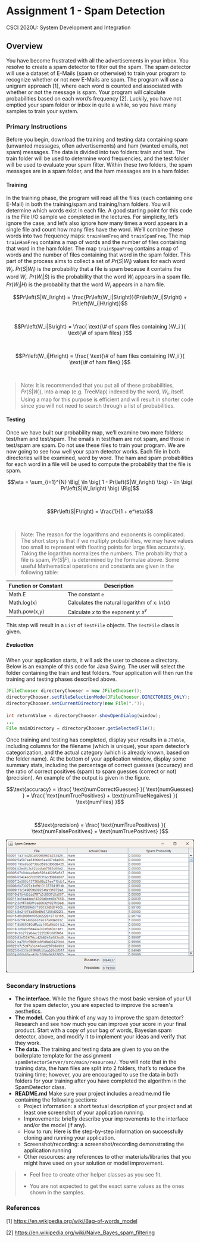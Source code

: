 # Assignment 1 - Spam Detection
CSCI 2020U: System Development and Integration

## Overview
You have become frustrated with all the advertisements in your inbox. You resolve to create a spam detector to filter out the spam. The spam detector will use a dataset of E-Mails (spam or otherwise) to train your program to recognize whether or not new E-Mails are spam. The program will use a unigram approach [1], where each word is counted and associated with whether or not the message is spam. Your program will calculate probabilities based on each word’s frequency [2]. Luckily, you have not emptied your spam folder or inbox in quite a while, so you have many samples to train your system.

### Primary Instructions
Before you begin, download the training and testing data containing spam (unwanted messages, often advertisements) and ham (wanted emails, not spam) messages. The data is divided into two folders: train and test.
The train folder will be used to determine word frequencies, and the test folder will be used to evaluate your spam filter. Within these two folders, the spam messages are in a spam folder, and the ham messages are in a ham folder.

#### Training
In the training phase, the program will read all the files (each containing one E-Mail) in both the training/spam and training/ham folders. You will determine which words exist in each file. A good starting point for this code is the File I/O sample we completed in the lectures. For simplicity, let’s ignore the case, and let’s also ignore how many times a word appears in a single file and count how many files have the word.
We’ll combine these words into two frequency maps: `trainHamFreq` and `trainSpamFreq`. The map `trainHamFreq` contains a map of words and the number of files containing that word in the ham folder. The map `trainSpamFreq` contains a map of words and the number of files containing that word in the spam folder.
This part of the process aims to collect a set of $Pr(S|W_i)$ values for each word $W_i$. $Pr(S|W_i)$ is the probability that a file is spam because it contains the word $W_i$. $Pr(W_i|S)$ is the probability that the word $W_i$ appears in a spam file. $Pr(W_i|H)$ is the probability that the word $W_i$ appears in a ham file.

```math
Pr\left(S|W_i\right) = \frac{Pr\left(W_i|S\right)}{Pr\left(W_i|S\right) + Pr\left(W_i|H\right)}
```
<br>

```math
Pr\left(W_i|S\right) = \frac{ \text{\# of spam files containing }W_i }{ \text{\# of spam files} }
```
<br>

```math
Pr\left(W_i|H\right) = \frac{ \text{\# of ham files containing }W_i }{ \text{\# of ham files} }
```
<br>

>Note: It is recommended that you put all of these probabilities, $Pr(S|W_i)$, into a map (e.g. TreeMap) indexed by the word, $W_i$, itself. Using a map for this purpose is efficient and will result in shorter code since you will not need to search through a list of probabilities.

#### Testing
Once we have built our probability map, we’ll examine two more folders: test/ham and test/spam. The emails in test/ham are not spam, and those in test/spam are spam. Do not use these files to train your program. We are now going to see how well your spam detector works.
Each file in both directories will be examined, word by word. The ham and spam probabilities for each word in a file will be used to compute the probability that the file is spam.

```math
\eta = \sum_{i=1}^{N} \Big[ \ln \big( 1 - Pr\left(S|W_i\right) \big) - \ln \big( Pr\left(S|W_i\right) \big) \Big]
```
<br>

```math
Pr\left(S|F\right) = \frac{1}{1 + e^\eta}
```
<br>

>Note: The reason for the logarithms and exponents is complicated. The short story is that if we multiply probabilities, we may have values too small to represent with floating points for large files accurately. Taking the logarithm normalizes the numbers.
The probability that a file is spam, $Pr(S|F)$, is determined by the formulae above. Some useful Mathematical operations and constants are given in the following table:

| Function or Constant | Description                                    |
|----------------------|------------------------------------------------|
| Math.E               | The constant `e`                               |
| Math.log(x)          | Calculates the natural logarithm of x: $ln(x)$ |
| Math.pow(x,y)        | Calculate $x$ to the exponent $y$: $x^y$       |

This step will result in a `List` of `TestFile` objects. The `TestFile` class is given.

##### Evaluation
When your application starts, it will ask the user to choose a directory. Below is an example of this code for Java Swing. The user will select the folder containing the train and test folders. Your application will then run the training and testing phases described above.

```java
JFileChooser directoryChooser = new JFileChooser();
directoryChooser.setFileSelectionMode(JFileChooser.DIRECTORIES_ONLY);
directoryChooser.setCurrentDirectory(new File("."));

int returnValue = directoryChooser.showOpenDialog(window);
...
File mainDirectory = directoryChooser.getSelectedFile();
```

Once training and testing has completed, display your results in a `JTable`, including columns for the filename (which is unique), your spam detector’s categorization, and the actual category (which is already known, based on the folder name). At the bottom of your application window, display some summary stats, including the percentage of correct guesses (accuracy) and the ratio of correct positives (spam) to spam guesses (correct or not) (precision). An example of the output is given in the figure.

```math
\text{accuracy} = \frac{ \text{numCorrectGuesses} }{ \text{numGuesses} } = \frac{ \text{numTruePositives} + \text{numTrueNegaives} }{ \text{numFiles} }
```
<br>

```math
\text{precision} = \frac{ \text{numTruePositives} }{ \text{numFalsePositives} + \text{numTruePositives} }
```

<div align="center">
  <img src="Assignment01Output.png" alt="Assignment 1 Output">
</div>

### Secondary Instructions
- **The interface.** While the figure shows the most basic version of your UI for the spam detector, you are expected to improve the screen's aesthetics.
- **The model.** Can you think of any way to improve the spam detector? Research and see how much you can improve your score in your final product. Start with a copy of your bag of words, Bayesian spam detector, above, and modify it to implement your ideas and verify that they work.
- **The data.** The training and testing data are given to you on the boilerplate template for the assignment `spamDetectorServer/src/main/resources/`. You will note that in the training data, the ham files are split into 2 folders, that’s to reduce the training time; however, you are encouraged to use the data in both folders for your training after you have completed the algorithm in the SpamDetector class.
- **README.md** Make sure your project includes a readme.md file containing the following sections:
  - Project information: a short textual description of your project and at least one screenshot of your application running.
  - Improvements: briefly describe your improvements to the interface and/or the model (if any).
  - How to run: Here is the step-by-step information on successfully cloning and running your application.
  - Screenshot/recording: a screenshot/recording demonstrating the application running
  - Other resources: any references to other materials/libraries that you might have used on your solution or model improvement.

>- Feel free to create other helper classes as you see fit.
>
>- You are not expected to get the exact same values as the ones shown in the samples.

### References
[1] https://en.wikipedia.org/wiki/Bag-of-words_model

[2] https://en.wikipedia.org/wiki/Naive_Bayes_spam_filtering
